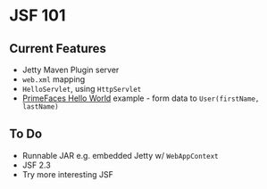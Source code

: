# JSF 101

## Current Features

- Jetty Maven Plugin server
- `web.xml` mapping
- `HelloServlet`, using `HttpServlet`
- [PrimeFaces Hello World](https://www.codenotfound.com/2014/04/jsf-primefaces-hello-world-example.html) example - form data to `User(firstName, lastName)`

## To Do

- Runnable JAR e.g. embedded Jetty w/ `WebAppContext`
- JSF 2.3
- Try more interesting JSF

